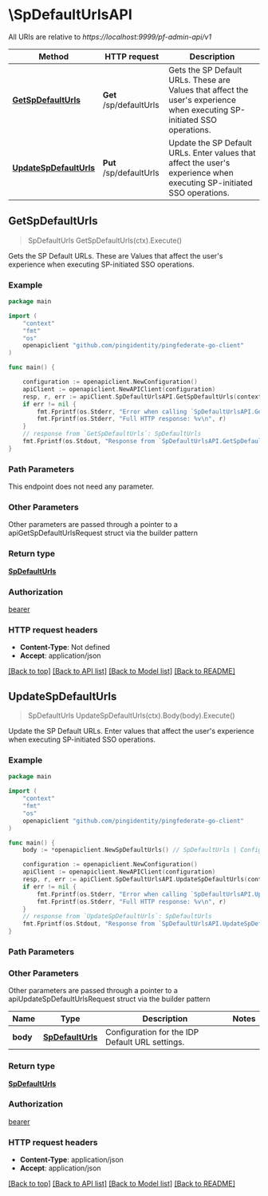 # \SpDefaultUrlsAPI

All URIs are relative to *https://localhost:9999/pf-admin-api/v1*

Method | HTTP request | Description
------------- | ------------- | -------------
[**GetSpDefaultUrls**](SpDefaultUrlsAPI.md#GetSpDefaultUrls) | **Get** /sp/defaultUrls | Gets the SP Default URLs. These are Values that affect the user&#39;s experience when executing SP-initiated SSO operations.
[**UpdateSpDefaultUrls**](SpDefaultUrlsAPI.md#UpdateSpDefaultUrls) | **Put** /sp/defaultUrls | Update the SP Default URLs. Enter values that affect the user&#39;s experience when executing SP-initiated SSO operations.



## GetSpDefaultUrls

> SpDefaultUrls GetSpDefaultUrls(ctx).Execute()

Gets the SP Default URLs. These are Values that affect the user's experience when executing SP-initiated SSO operations.

### Example

```go
package main

import (
	"context"
	"fmt"
	"os"
	openapiclient "github.com/pingidentity/pingfederate-go-client"
)

func main() {

	configuration := openapiclient.NewConfiguration()
	apiClient := openapiclient.NewAPIClient(configuration)
	resp, r, err := apiClient.SpDefaultUrlsAPI.GetSpDefaultUrls(context.Background()).Execute()
	if err != nil {
		fmt.Fprintf(os.Stderr, "Error when calling `SpDefaultUrlsAPI.GetSpDefaultUrls``: %v\n", err)
		fmt.Fprintf(os.Stderr, "Full HTTP response: %v\n", r)
	}
	// response from `GetSpDefaultUrls`: SpDefaultUrls
	fmt.Fprintf(os.Stdout, "Response from `SpDefaultUrlsAPI.GetSpDefaultUrls`: %v\n", resp)
}
```

### Path Parameters

This endpoint does not need any parameter.

### Other Parameters

Other parameters are passed through a pointer to a apiGetSpDefaultUrlsRequest struct via the builder pattern


### Return type

[**SpDefaultUrls**](SpDefaultUrls.md)

### Authorization

[bearer](../README.md#bearer)

### HTTP request headers

- **Content-Type**: Not defined
- **Accept**: application/json

[[Back to top]](#) [[Back to API list]](../README.md#documentation-for-api-endpoints)
[[Back to Model list]](../README.md#documentation-for-models)
[[Back to README]](../README.md)


## UpdateSpDefaultUrls

> SpDefaultUrls UpdateSpDefaultUrls(ctx).Body(body).Execute()

Update the SP Default URLs. Enter values that affect the user's experience when executing SP-initiated SSO operations.

### Example

```go
package main

import (
	"context"
	"fmt"
	"os"
	openapiclient "github.com/pingidentity/pingfederate-go-client"
)

func main() {
	body := *openapiclient.NewSpDefaultUrls() // SpDefaultUrls | Configuration for the IDP Default URL settings.

	configuration := openapiclient.NewConfiguration()
	apiClient := openapiclient.NewAPIClient(configuration)
	resp, r, err := apiClient.SpDefaultUrlsAPI.UpdateSpDefaultUrls(context.Background()).Body(body).Execute()
	if err != nil {
		fmt.Fprintf(os.Stderr, "Error when calling `SpDefaultUrlsAPI.UpdateSpDefaultUrls``: %v\n", err)
		fmt.Fprintf(os.Stderr, "Full HTTP response: %v\n", r)
	}
	// response from `UpdateSpDefaultUrls`: SpDefaultUrls
	fmt.Fprintf(os.Stdout, "Response from `SpDefaultUrlsAPI.UpdateSpDefaultUrls`: %v\n", resp)
}
```

### Path Parameters



### Other Parameters

Other parameters are passed through a pointer to a apiUpdateSpDefaultUrlsRequest struct via the builder pattern


Name | Type | Description  | Notes
------------- | ------------- | ------------- | -------------
 **body** | [**SpDefaultUrls**](SpDefaultUrls.md) | Configuration for the IDP Default URL settings. | 

### Return type

[**SpDefaultUrls**](SpDefaultUrls.md)

### Authorization

[bearer](../README.md#bearer)

### HTTP request headers

- **Content-Type**: application/json
- **Accept**: application/json

[[Back to top]](#) [[Back to API list]](../README.md#documentation-for-api-endpoints)
[[Back to Model list]](../README.md#documentation-for-models)
[[Back to README]](../README.md)

